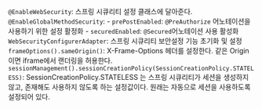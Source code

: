 `@EnableWebSecurity`: 스프링 시큐리티 설정 클래스에 달아준다.
`@EnableGlobalMethodSecurity`: 
    - `prePostEnabled`: `@PreAuthorize` 어노테이션을 사용하기 위한 설정 활정화
    - `securedEnabled`: `@Secured`어노테이션 사용 활성화
`WebSecurityConfigurerAdapter`: 스프링 시큐리티 보안설정 기능 초기화 및 설정
`frameOptions().sameOrigin()`: X-Frame-Options 헤더를 설정한다. 같은 Origin 이면 iframe에서 랜더링을 허용한다.
`sessionManagement().sessionCreationPolicy(SessionCreationPolicy.STATELESS)`: SessionCreationPolicy.STATELESS 는 스프링 시큐리티가 세션을 생성하지 않고, 존재해도 사용하지 않도록 하는 설정값이다. 원래는 자동으로 세션을 사용하도록 설정되어 있다.

       